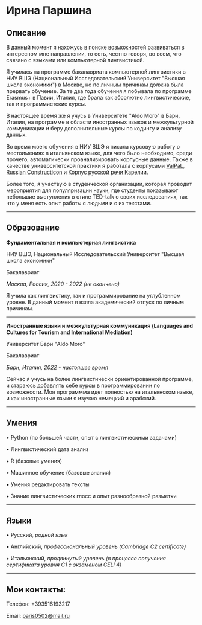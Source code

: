 # Ирина Паршина

## Описание

В данный момент я нахожусь в поиске возможностей развиваться в интересном мне направлении, то есть, честно говоря, во всем, что связано с языками или компьютерной лингвистикой.

Я училась на программе бакалавриата компьютерной лингвистики в НИУ ВШЭ (Национальный Исследовательский Университет "Высшая школа экономики") в Москве, но по личным причинам должна была прервать обучение. За те два года обучения я побывала по программе Erasmus+ в Павии, Италия, где брала как абсолютно лингвистические, так и программистские курсы.

В настоящее время же я учусь в Университете "Aldo Moro" в Бари, Италия, на программе в области иностранных языков и межкультурной коммуникации и беру дополнительные курсы по кодингу и анализу данных.

Во время моего обучения в НИУ ВШЭ я писала курсовую работу о местоимениях в итальянском языке, для чего было необходимо, среди прочего, автоматически проанализировать корпусные данные. Также в качестве университетской практики я работала с корпусами [ValPaL](https://valpal.info/contributions/russ1263#tverbs), [Russian Constructicon](https://constructicon.github.io/russian/about/) и [Корпус русской речи Карелии](http://lingconlab.ru/karelrus/#!/).

Более того, я участвую в студенческой организации, которая проводит мероприятия для популяризации науки, где студенты показывают небольшие выступления в стиле TED-talk о своих исследованиях, так что у меня есть опыт работы с людьми и с их текстами.

---

## Образование

**Фундаментальная и компьютерная лингвистика**

НИУ ВШЭ, Национальный Исследовательский Университет "Высшая школа экономики"

Бакалавриат

*Москва, Россия, 2020 - 2022 (не окончено)*

Я учила как лингвистику, так и программирование на углубленном уровне. В данный момент я взяла академический отпуск по личным причинам.

---

**Иностранные языки и межкультурная коммуникация (Languages and Cultures for Tourism and International Mediation)**

Университет Бари "Aldo Moro"

Бакалавриат

*Бари, Италия, 2022 - настоящее время*

Сейчас я учусь на более лингвистически ориентированной программе, и стараюсь добавлять себе курсы в программировании по возможности. Моя программма идет полностью на итальянском языке, и как иностранные языки я изучаю немецкий и арабский.

---

## Умения

• Python (по большей части, опыт с лингвистическими задачами)
            
• Лингвистический дата анализ
            
• R (базовые умения)
   
• Машинное обучение (базовые знания)
            
• Умения редактировать тексты

• Знание лингвистических глосс и опыт разнообразной разметки

---

## Языки

• Русский, *родной язык*
            
• Английский, *профессиональный уровень (Cambridge C2 certificate)*
            
• Итальянский, *продвинутый уровень (в процессе получения сертификата уровня C1 с экзаменом CELI 4)*

---

## Мои контакты:

Телефон: +393516193217 

Email: paris0502@mail.ru

